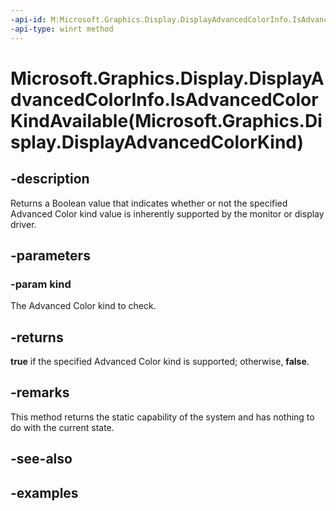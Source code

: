 ```yaml
---
-api-id: M:Microsoft.Graphics.Display.DisplayAdvancedColorInfo.IsAdvancedColorKindAvailable(Microsoft.Graphics.Display.DisplayAdvancedColorKind)
-api-type: winrt method
---
```


# Microsoft.Graphics.Display.DisplayAdvancedColorInfo.IsAdvancedColorKindAvailable(Microsoft.Graphics.Display.DisplayAdvancedColorKind)

<!--
public bool IsAdvancedColorKindAvailable (Microsoft.Graphics.Display.DisplayAdvancedColorKind kind);
-->

## -description

Returns a Boolean value that indicates whether or not the specified Advanced Color kind value is inherently supported by the monitor or display driver. 

## -parameters

### -param kind

The Advanced Color kind to check.

## -returns

**true** if the specified Advanced Color kind is supported; otherwise, **false**.

## -remarks

This method returns the static capability of the system and has nothing to do with the current state. 

## -see-also

## -examples
